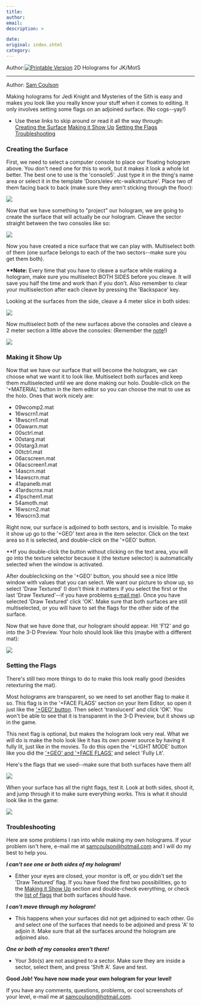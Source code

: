 ```yaml
---
title: 
author: 
email: 
description: >

date: 
original: index.shtml
category: 
---
```


Author:[![Printable Version](/images/printable.gif)](tutorial_print.shtml) 2D
Holograms for JK/MotS  

-----

Author: [Sam Coulson](mailto:samcoulson@hotmail.com)  
  

Making holograms for Jedi Knight and Mysteries of the Sith is easy and
makes you look like you really know your stuff when it comes to editing.
It only involves setting some flags on an adjoined surface. (No
cogs--yay\!)

  - Use these links to skip around or read it all the way through:   
    [Creating the Surface](#cleaving)
    [Making it Show Up](#texturing)
    [Setting the Flags](#flagging)
    [Troubleshooting](#troubling)

<span id="cleaving"></span>

### Creating the Surface

First, we need to select a computer console to place our floating
hologram above. You don't need one for this to work, but it makes it
look a whole lot better. The best one to use is the 'console5'. Just
type it in the thing's name area or select it in the template
'Doors/elev etc-walkstructure'. Place two of them facing back to back
(make sure they aren't sticking through the floor):

![](holo1.jpg)

Now that we have something to "project" our hologram, we are going to
create the surface that will actually be our hologram. Cleave the sector
straight between the two consoles like so:

![](holo2.jpg)

Now you have created a nice surface that we can play with. Multiselect
both of them (one surface belongs to each of the two sectors--make sure
you get them both).

<span id="note">**\*\*Note:**</span> Every time that you have to cleave
a surface while making a hologram, make sure you multiselect BOTH SIDES
before you cleave. It will save you half the time and work than if you
don't. Also remember to clear your multiselection after each cleave by
pressing the 'Backspace' key.

Looking at the surfaces from the side, cleave a 4 meter slice in both
sides:

![](holo3.jpg)

Now multiselect both of the new surfaces above the consoles and cleave a
2 meter section a little above the consoles: (Remember the
[note](#note)\!)

![](holo4.jpg)

<span id="texturing"></span>

### Making it Show Up

Now that we have our surface that will become the hologram, we can
choose what we want it to look like. Multiselect both surfaces and keep
them multiselected until we are done making our holo. Double-click on
the '+MATERIAL' button in the item editor so you can choose the mat to
use as the holo. Ones that work nicely are:

  - 09wcomp2.mat
  - 16wscrn1.mat
  - 18wscrn1.mat
  - 00awarn.mat
  - 00sctrl.mat
  - 00starg.mat
  - 00starg3.mat
  - 00tctrl.mat
  - 06acscreen.mat
  - 06acscreen1.mat
  - 14ascrn.mat
  - 14awscrn.mat
  - 41apanelb.mat
  - 41ardscrnx.mat
  - 41pschem1.mat
  - 54amoth.mat
  - 16wscrn2.mat
  - 16wscrn3.mat

Right now, our surface is adjoined to both sectors, and is invisible. To
make it show up go to the '+GEO' text area in the item selector. Click
on the text area so it is selected, and double-click on the '+GEO'
button.

\*\*If you double-click the button without clicking on the text area,
you will go into the texture selector because it (the texture selector)
is automatically selected when the window is activated.

After doubleclicking on the '+GEO' button, you should see a nice little
window with values that you can select. We want our picture to show up,
so select 'Draw Textured' (I don't think it matters if you select the
first or the last 'Draw Textured'--if you have problems [e-mail
me](mailto:samcoulson@hotmail.com)). Once you have selected 'Draw
Textured' click 'OK'. Make sure that both surfaces are still
multiselected, or you will have to set the flags for the other side of
the surface.

Now that we have done that, our hologram should appear. Hit 'F12' and go
into the 3-D Preview. Your holo should look like this (maybe with a
different mat):

![](holo5.jpg)

<span id="flagging"></span>

### Setting the Flags

There's still two more things to do to make this look really good
(besides retexturing the mat).

Most holograms are transparent, so we need to set another flag to make
it so. This flag is in the '+FACE FLAGS' section on your Item Editor, so
open it just like the ['+GEO' button](#GEO). Then select 'translucent'
and click 'OK'. You won't be able to see that it is transparent in the
3-D Preview, but it shows up in the game.

This next flag is optional, but makes the hologram look very real. What
we will do is make the holo look like it has its own power source by
having it fully lit, just like in the movies. To do this open the
'+LIGHT MODE' button like you did the ['+GEO' and '+FACE FLAGS'](#GEO)
and select 'Fully Lit'.

<span id="flags">Here's</span> the flags that we used--make sure that
both surfaces have them all\!

![](holo6.jpg)

When your surface has all the right flags, test it. Look at both sides,
shoot it, and jump through it to make sure everything works. This is
what it should look like in the game:

![](holo7.jpg)

<span id="troubling"></span>

### Troubleshooting

Here are some problems I ran into while making my own holograms. If your
problem isn't here, e-mail me at <samcoulson@hotmail.com> and I will do
my best to help you.

***I can't see one or both sides of my hologram\!***  

  - Either your eyes are closed, your monitor is off, or you didn't set
    the 'Draw Textured' flag. If you have fixed the first two
    possibilities, go to the [Making it Show Up](#texturing) section and
    double-check everything, or check the [list of flags](#flags) that
    both surfaces should have.

***I can't move through my hologram\!***  

  - This happens when your surfaces did not get adjoined to each other.
    Go and select one of the surfaces that needs to be adjoined and
    press 'A' to adjoin it. Make sure that all the surfaces around the
    hologram are adjoined also.

***One or both of my consoles aren't there\!***  

  - Your 3do(s) are not assigned to a sector. Make sure they are inside
    a sector, select them, and press 'Shift A'. Save and test.

**Good Job\! You have now made your own hologram for your level\!**

If you have any comments, questions, problems, or cool screenshots of
your level, e-mail me at <samcoulson@hotmail.com>.
